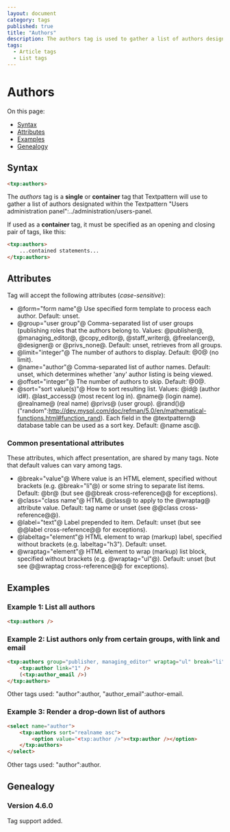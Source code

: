 ```yaml
---
layout: document
category: tags
published: true
title: "Authors"
description: The authors tag is used to gather a list of authors designated within the Textpattern Users administration panel.
tags:
  - Article tags
  - List tags
---
```


# Authors

On this page:

* [Syntax](#user-content-syntax)
* [Attributes](#user-content-attributes)
* [Examples](#user-content-examples)
* [Genealogy](#user-content-genealogy)

## Syntax

```html
<txp:authors>
```

The *authors* tag is a __single__ or __container__ tag that Textpattern will use to gather a list of authors designated within the Textpattern "Users administration panel":../administration/users-panel.

If used as a __container__ tag, it must be specified as an opening and closing pair of tags, like this:

```html
<txp:authors>
    ...contained statements...
</txp:authors>
```

## Attributes

Tag will accept the following attributes (*case-sensitive*):

* @form="form name"@
Use specified form template to process each author.
Default: unset.
* @group="user group"@
Comma-separated list of user groups (publishing roles that the authors belong to.
Values: @publisher@, @managing_editor@, @copy_editor@, @staff_writer@, @freelancer@, @designer@ or @privs_none@.
Default: unset, retrieves from all groups.
* @limit="integer"@
The number of authors to display.
Default: @0@ (no limit).
* @name="author"@
Comma-separated list of author names.
Default: unset, which determines whether 'any' author listing is being viewed.
* @offset="integer"@
The number of authors to skip.
Default: @0@.
* @sort="sort value(s)"@
How to sort resulting list.
Values:
@id@ (author id#).
@last_access@ (most recent log in).
@name@ (login name).
@realname@ (real name)
@privs@ (user group).
@rand()@ ("random":http://dev.mysql.com/doc/refman/5.0/en/mathematical-functions.html#function_rand).
Each field in the @textpattern@ database table can be used as a sort key.
Default: @name asc@.

### Common presentational attributes

These attributes, which affect presentation, are shared by many tags. Note that default values can vary among tags.

* @break="value"@
Where value is an HTML element, specified without brackets (e.g. @break="li"@) or some string to separate list items.
Default: @br@ (but see @@break cross-reference@@ for exceptions).
* @class="class name"@
HTML @class@ to apply to the @wraptag@ attribute value.
Default: tag name or unset (see @@class cross-reference@@).
* @label="text"@
Label prepended to item.
Default: unset (but see @@label cross-reference@@ for exceptions).
* @labeltag="element"@
HTML element to wrap (markup) label, specified without brackets (e.g. labeltag="h3").
Default: unset.
* @wraptag="element"@
HTML element to wrap (markup) list block, specified without brackets (e.g. @wraptag="ul"@).
Default: unset (but see @@wraptag cross-reference@@ for exceptions).

## Examples

### Example 1: List all authors

```html
<txp:authors />
```

### Example 2: List authors only from certain groups, with link and email

```html
<txp:authors group="publisher, managing_editor" wraptag="ul" break="li">
    <txp:author link="1" />
    (<txp:author_email />)
</txp:authors>
```

Other tags used: "author":author, "author_email":author-email.

### Example 3: Render a drop-down list of authors

```html
<select name="author">
    <txp:authors sort="realname asc">
        <option value="<txp:author />"><txp:author /></option>
    </txp:authors>
</select>
```

Other tags used: "author":author.

## Genealogy

### Version 4.6.0

Tag support added.
